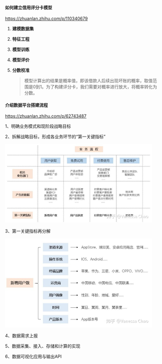 #### 如何建立信用评分卡模型

https://zhuanlan.zhihu.com/p/110340679

1. **建模数据集**

2. **特征工程**

3. **模型训练**

4. **模型评价**

5. **分数校准**

   > 模型计算出的结果是概率值，即该借款人后续出现坏账的概率，取值范围是0到1。为了构建评分卡，我们需要对概率进行放大，将概率转化为分数。

#### 介绍数据平台搭建流程

https://zhuanlan.zhihu.com/p/62743487

1、明确业务模式和现阶段战略目标

2、拆解战略目标，形成各业务环节的“第一关键指标”

<img src="https://raw.githubusercontent.com/gutianyi/image/master/img/20200823222908.png" style="zoom:67%;" />

3、第一关键指标再分解

<img src="https://raw.githubusercontent.com/gutianyi/image/master/img/20200823223017.png" style="zoom:67%;" />

4、数据需求上报

5、数据采集、接入、存储和计算的实现

6、数据可视化应用与输出API



